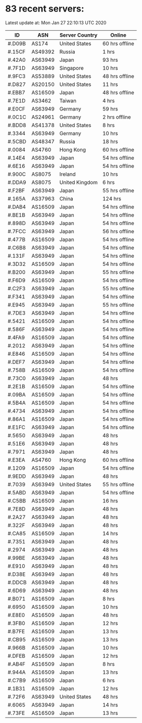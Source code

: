 # 83 recent servers:

Latest update at: Mon Jan 27 22:10:13 UTC 2020

| ID | ASN | Server Country | Online |
| -- | --- | -------------- | ------ |
| #.D09B | AS174 | United States | 60 hrs offline |
| #.15CF | AS49392 | Russia | 1 hrs |
| #.42A0 | AS63949 | Japan | 93 hrs |
| #.7F1D | AS63949 | Singapore | 10 hrs |
| #.9FC3 | AS53889 | United States | 48 hrs offline |
| #.D827 | AS20150 | United States | 11 hrs |
| #.EBB7 | AS16509 | Japan | 48 hrs offline |
| #.7E1D | AS3462 | Taiwan | 4 hrs |
| #.E0CF | AS63949 | Germany | 59 hrs |
| #.0C1C | AS24961 | Germany | 2 hrs offline |
| #.BDD8 | AS41378 | United States | 8 hrs |
| #.3344 | AS63949 | Germany | 10 hrs |
| #.5CBD | AS48347 | Russia | 18 hrs |
| #.0084 | AS4760 | Hong Kong | 60 hrs offline |
| #.14E4 | AS63949 | Japan | 54 hrs offline |
| #.6E16 | AS63949 | Japan | 54 hrs offline |
| #.900C | AS8075 | Ireland | 10 hrs |
| #.DDA9 | AS8075 | United Kingdom | 6 hrs |
| #.F2BF | AS63949 | Japan | 55 hrs offline |
| #.165A | AS37963 | China | 124 hrs |
| #.DAB4 | AS16509 | Japan | 54 hrs offline |
| #.BE1B | AS63949 | Japan | 54 hrs offline |
| #.898D | AS63949 | Japan | 54 hrs offline |
| #.7FCC | AS63949 | Japan | 56 hrs offline |
| #.477B | AS16509 | Japan | 54 hrs offline |
| #.C6B8 | AS63949 | Japan | 54 hrs offline |
| #.131F | AS63949 | Japan | 54 hrs offline |
| #.3D32 | AS16509 | Japan | 54 hrs offline |
| #.B200 | AS63949 | Japan | 55 hrs offline |
| #.F6D9 | AS16509 | Japan | 54 hrs offline |
| #.C2F3 | AS63949 | Japan | 55 hrs offline |
| #.F341 | AS63949 | Japan | 54 hrs offline |
| #.E945 | AS63949 | Japan | 55 hrs offline |
| #.7DE3 | AS63949 | Japan | 54 hrs offline |
| #.5421 | AS16509 | Japan | 54 hrs offline |
| #.586F | AS63949 | Japan | 54 hrs offline |
| #.4FA9 | AS16509 | Japan | 54 hrs offline |
| #.2012 | AS63949 | Japan | 54 hrs offline |
| #.E846 | AS16509 | Japan | 54 hrs offline |
| #.DEF7 | AS63949 | Japan | 54 hrs offline |
| #.758B | AS16509 | Japan | 54 hrs offline |
| #.73C0 | AS63949 | Japan | 48 hrs |
| #.2E1B | AS16509 | Japan | 54 hrs offline |
| #.09BA | AS16509 | Japan | 54 hrs offline |
| #.5B4A | AS16509 | Japan | 54 hrs offline |
| #.4734 | AS63949 | Japan | 54 hrs offline |
| #.86A1 | AS16509 | Japan | 54 hrs offline |
| #.E1FC | AS63949 | Japan | 54 hrs offline |
| #.5650 | AS63949 | Japan | 48 hrs |
| #.51E6 | AS63949 | Japan | 48 hrs |
| #.7971 | AS63949 | Japan | 48 hrs |
| #.E3EA | AS4760 | Hong Kong | 60 hrs offline |
| #.1209 | AS16509 | Japan | 54 hrs offline |
| #.9EDD | AS63949 | Japan | 48 hrs |
| #.7039 | AS63949 | United States | 55 hrs offline |
| #.5ABD | AS63949 | Japan | 54 hrs offline |
| #.C5BB | AS16509 | Japan | 16 hrs |
| #.7E8D | AS63949 | Japan | 48 hrs |
| #.2A27 | AS63949 | Japan | 48 hrs |
| #.322F | AS63949 | Japan | 48 hrs |
| #.CA85 | AS16509 | Japan | 14 hrs |
| #.7351 | AS63949 | Japan | 48 hrs |
| #.2974 | AS63949 | Japan | 48 hrs |
| #.99BE | AS63949 | Japan | 48 hrs |
| #.E910 | AS63949 | Japan | 48 hrs |
| #.D38E | AS63949 | Japan | 48 hrs |
| #.DDCB | AS63949 | Japan | 48 hrs |
| #.6D69 | AS63949 | Japan | 48 hrs |
| #.B071 | AS16509 | Japan | 8 hrs |
| #.6950 | AS16509 | Japan | 10 hrs |
| #.E8E0 | AS16509 | Japan | 48 hrs |
| #.3FB0 | AS16509 | Japan | 12 hrs |
| #.B7FE | AS16509 | Japan | 13 hrs |
| #.CB95 | AS16509 | Japan | 13 hrs |
| #.966B | AS16509 | Japan | 10 hrs |
| #.DFEB | AS16509 | Japan | 12 hrs |
| #.AB4F | AS16509 | Japan | 8 hrs |
| #.944A | AS16509 | Japan | 13 hrs |
| #.C7B9 | AS16509 | Japan | 6 hrs |
| #.1B31 | AS16509 | Japan | 12 hrs |
| #.72F6 | AS63949 | United States | 48 hrs |
| #.6065 | AS63949 | Japan | 14 hrs |
| #.73FE | AS16509 | Japan | 13 hrs |

